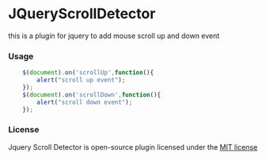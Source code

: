 # JQueryScrollDetector
this is a plugin for jquery to add mouse scroll up and down event 

### Usage
```javascript
	$(document).on('scrollUp',function(){
        alert("scroll up event");
    });
	$(document).on('scrollDown',function(){
        alert("scroll down event");
    });
```

### License

Jquery Scroll Detector is open-source plugin licensed under the [MIT license](http://opensource.org/licenses/MIT)
